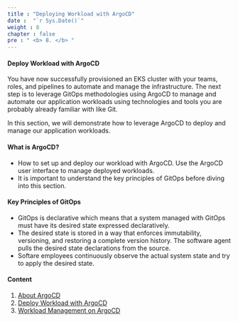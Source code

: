 ```yaml
---
title : "Deploying Workload with ArgoCD"
date :  "`r Sys.Date()`" 
weight : 8 
chapter : false
pre : " <b> 8. </b> "
---
```


#### Deploy Workload with ArgoCD

You have now successfully provisioned an EKS cluster with your teams, roles, and pipelines to automate and manage the infrastructure. The next step is to leverage GitOps methodologies using ArgoCD to manage and automate our application workloads using technologies and tools you are probably already familiar with like Git.

In this section, we will demonstrate how to leverage ArgoCD to deploy and manage our application workloads.

#### What is ArgoCD?

*   How to set up and deploy our workload with ArgoCD. Use the ArgoCD user interface to manage deployed workloads.
*   It is important to understand the key principles of GitOps before diving into this section.

#### Key Principles of GitOps

*   GitOps is declarative which means that a system managed with GitOps must have its desired state expressed declaratively.
*   The desired state is stored in a way that enforces immutability, versioning, and restoring a complete version history. The software agent pulls the desired state declarations from the source.
*   Softare employees continuously observe the actual system state and try to apply the desired state.

#### Content

1.  [About ArgoCD](8.1-argocd/)
2.  [Deploy Workload with ArgoCD](8.2-deploy/)
3.  [Workload Management on ArgoCD](8.3-manage/)